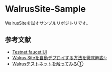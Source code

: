 # WalrusSite-Sample
WalrusSiteを試すサンプルリポジトリです。

## 参考文献
- [Testnet faucet UI](https://faucet.sui.io/?address=0x6c1aa061d0495b71eefd97e7d0a1cef0092f5c64d1b751decdc7b5ad0d039c02)
- [Walrus Siteを自動デプロイする方法を徹底解説✨️](https://note.com/shizuku_fire/n/n0c9572e5092b?sub_rt=share_pb)
- [Walrusテストネットを触ってみる①]([https://note.com/shizuku_fire/n/n0c9572e5092b](https://note.com/shizuku_fire/n/n4a7f27c5b305))
